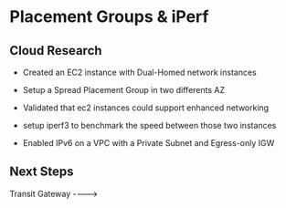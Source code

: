 <!-- This is a template you can use for quick progress days. It removes a lot of the steps we encourage you to share in the longer template 000-DAY-ARTICLE-LONG-TEMPLATE.MD-->

# Placement Groups & iPerf

## Cloud Research

- Created an EC2 instance with Dual-Homed network instances

- Setup a Spread Placement Group in two differents AZ

- Validated that ec2 instances could support enhanced networking

- setup iperf3 to benchmark the speed between those two instances

- Enabled IPv6 on a VPC with a Private Subnet and Egress-only IGW

## Next Steps

Transit Gateway ---->
